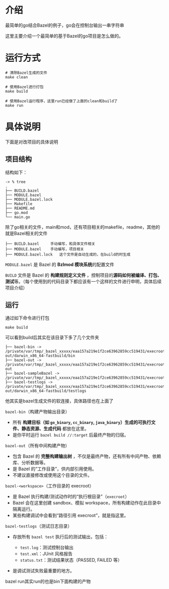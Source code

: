 # 介绍

最简单的go结合Bazel的例子，go会在控制台输出一串字符串

这里主要介绍一个最简单的基于Bazel的go项目是怎么做的。

# 运行方式

```
# 清除Bazel生成的文件
make clean

# 使用Bazel进行打包
make build

# 使用Bazel运行程序，这里run已经做了上面的clean和build了
make run
```

# 具体说明

下面是对改项目的具体说明

## 项目结构

结构如下：

```
-> % tree   
.
├── BUILD.bazel
├── MODULE.bazel
├── MODULE.bazel.lock
├── Makefile
├── README.md
├── go.mod
└── main.go
```

除了go相关的文件，main和mod，还有项目相关的makefile，readme，其他的就是Bazel相关的文件

```
├── BUILD.bazel		手动编写，和具体文件相关
├── MODULE.bazel	手动编写，项目相关
├── MODULE.bazel.lock	这个文件是自动生成的，在build的时生成
```

`MODULE.bazel` 是 Bazel 的 **Bzlmod 模块系统**的配置文件

`BUILD` 文件是 Bazel 的 **构建规则定义文件** ，控制项目的**源码如何被编译、打包、测试**等。（每个使用到的代码目录下都应该有一个这样的文件进行申明，具体后续项目介绍）

## 运行

通过如下命令进行打包

```
make build
```

可以看到build后其实在该目录下多了几个文件夹

```
├── bazel-bin -> /private/var/tmp/_bazel_xxxxx/eaa157a219e1f2ce63962859cc519431/execroot/_main/bazel-out/darwin_x86_64-fastbuild/bin
├── bazel-out -> /private/var/tmp/_bazel_xxxxx/eaa157a219e1f2ce63962859cc519431/execroot/_main/bazel-out
├── bazel-sampleBazel -> /private/var/tmp/_bazel_xxxxx/eaa157a219e1f2ce63962859cc519431/execroot/_main
├── bazel-testlogs -> /private/var/tmp/_bazel_xxxxx/eaa157a219e1f2ce63962859cc519431/execroot/_main/bazel-out/darwin_x86_64-fastbuild/testlogs
```

他其实是bazel生成文件的软连接，具体路径也在上面了

`bazel-bin`（构建产物输出目录）

* 所有 **构建目标（如 `go_binary`, `cc_binary`, `java_binary`）生成的可执行文件、静态资源、生成代码** 都放在这里。
* 是你平时运行 `bazel build //:target` 后最终产物的归宿。

`bazel-out`（所有中间构建产物）

* 包含 Bazel 的  **完整构建输出树** ，不仅是最终产物，还有所有中间产物、依赖库、分析数据等。
* 是 Bazel 的“工作目录”，供内部引用使用。
* 不建议直接修改或使用这个目录的文件。

`bazel-<workspace>`（工作目录的 execroot）

* 是 Bazel 执行构建/测试动作时的“执行根目录”（`execroot`）
* Bazel 会在这里创建 sandbox、模拟 workspace，所有构建动作在此目录中隔离运行。
* 某些构建调试中会看到“路径引用 execroot”，就是指这里。

`bazel-testlogs`（测试日志目录）

* 存放所有 `bazel test` 执行后的测试输出，包括：

  * `test.log`：测试控制台输出
  * `test.xml`：JUnit 风格报告
  * `status.txt`：测试结果状态（PASSED, FAILED 等）
* 是调试测试失败最重要的地方。

bazel run其实run的也是bin下面构建的产物
